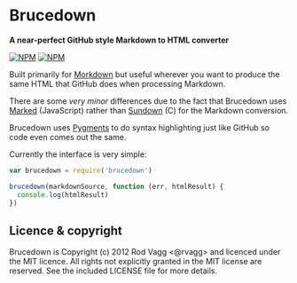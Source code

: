 # Brucedown

**A near-perfect GitHub style Markdown to HTML converter**

[![NPM](https://nodei.co/npm/brucedown.png?downloads=true&stars=true&downloadRank=true)](https://nodei.co/npm/brucedown/)
[![NPM](https://nodei.co/npm-dl/brucedown.png?months=6&height=3)](https://nodei.co/npm/brucedown/)

Built primarily for [Morkdown](https://github.com/rvagg/morkdown) but useful wherever you want to produce the same HTML that GitHub does when processing Markdown.

There are some *very minor* differences due to the fact that Brucedown uses [Marked](https://github.com/chjj/marked) (JavaScript) rather than [Sundown](https://github.com/vmg/sundown) (C) for the Markdown conversion.

Brucedown uses [Pygments](http://pygments.org/) to do syntax highlighting just like GitHub so code even comes out the same.

Currently the interface is very simple:

```js
var brucedown = require('brucedown')

brucedown(markdownSource, function (err, htmlResult) {
  console.log(htmlResult)
})
```

Licence & copyright
-------------------

Brucedown is Copyright (c) 2012 Rod Vagg <@rvagg> and licenced under the MIT licence. All rights not explicitly granted in the MIT license are reserved. See the included LICENSE file for more details.
